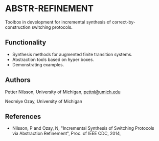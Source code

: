 # ABSTR-REFINEMENT

Toolbox in development for incremental synthesis of correct-by-construction switching protocols. 

## Functionality

 - Synthesis methods for augmented finite transition systems.
 - Abstraction tools based on hyper boxes.
 - Demonstrating examples.

## Authors

Petter Nilsson, University of Michigan, pettni@umich.edu

Necmiye Ozay, University of Michigan

## References

 - Nilsson, P and Ozay, N, "Incremental Synthesis of Switching Protocols via Abstraction Refinement", Proc. of IEEE CDC, 2014,

